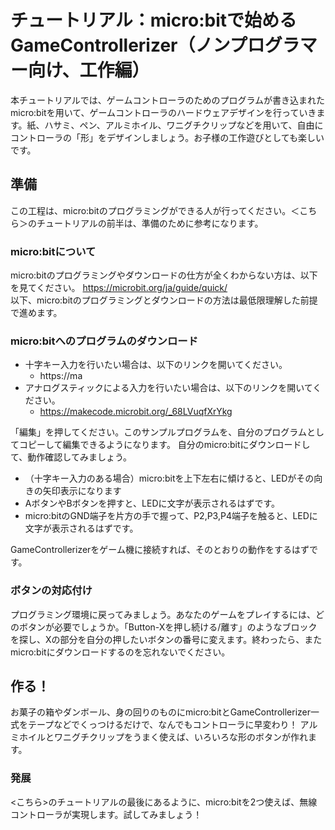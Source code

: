 # チュートリアル：micro:bitで始めるGameControllerizer（ノンプログラマー向け、工作編）

本チュートリアルでは、ゲームコントローラのためのプログラムが書き込まれたmicro:bitを用いて、ゲームコントローラのハードウェアデザインを行っていきます。紙、ハサミ、ペン、アルミホイル、ワニグチクリップなどを用いて、自由にコントローラの「形」をデザインしましょう。お子様の工作遊びとしても楽しいです。

## 準備

この工程は、micro:bitのプログラミングができる人が行ってください。＜こちら＞のチュートリアルの前半は、準備のために参考になります。

### micro:bitについて

micro:bitのプログラミングやダウンロードの仕方が全くわからない方は、以下を見てください。
https://microbit.org/ja/guide/quick/  
以下、micro:bitのプログラミングとダウンロードの方法は最低限理解した前提で進めます。

### micro:bitへのプログラムのダウンロード

- 十字キー入力を行いたい場合は、以下のリンクを開いてください。  
  - https://ma  
- アナログスティックによる入力を行いたい場合は、以下のリンクを開いてください。
  - https://makecode.microbit.org/_68LVuqfXrYkg

「編集」を押してください。このサンプルプログラムを、自分のプログラムとしてコピーして編集できるようになります。
自分のmicro:bitにダウンロードして、動作確認してみましょう。

- （十字キー入力のある場合）micro:bitを上下左右に傾けると、LEDがその向きの矢印表示になります
- AボタンやBボタンを押すと、LEDに文字が表示されるはずです。
- micro:bitのGND端子を片方の手で握って、P2,P3,P4端子を触ると、LEDに文字が表示されるはずです。

GameControllerizerをゲーム機に接続すれば、そのとおりの動作をするはずです。

### ボタンの対応付け

プログラミング環境に戻ってみましょう。あなたのゲームをプレイするには、どのボタンが必要でしょうか。「Button-Xを押し続ける/離す」のようなブロックを探し、Xの部分を自分の押したいボタンの番号に変えます。終わったら、またmicro:bitにダウンロードするのを忘れないでください。

## 作る！

お菓子の箱やダンボール、身の回りのものにmicro:bitとGameControllerizer一式をテープなどでくっつけるだけで、なんでもコントローラに早変わり！
アルミホイルとワニグチクリップをうまく使えば、いろいろな形のボタンが作れます。

### 発展

<こちら>のチュートリアルの最後にあるように、micro:bitを2つ使えば、無線コントローラが実現します。試してみましょう！

